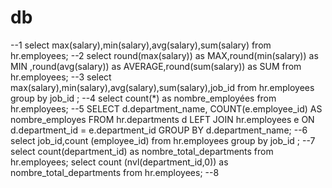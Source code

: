 # db
--1
select max(salary),min(salary),avg(salary),sum(salary) from hr.employees;
--2
select round(max(salary)) as MAX,round(min(salary)) as MIN ,round(avg(salary)) as AVERAGE,round(sum(salary)) as SUM from hr.employees;
--3 
select max(salary),min(salary),avg(salary),sum(salary),job_id from hr.employees group by job_id ;
--4
select count(*) as nombre_employées from hr.employees;
--5
SELECT d.department_name, COUNT(e.employee_id) AS nombre_employes
FROM hr.departments d
LEFT JOIN hr.employees e ON d.department_id = e.department_id
GROUP BY d.department_name; 
--6 
select job_id,count (employee_id) from hr.employees group by job_id ;
--7 
select count(department_id) as nombre_total_departments from hr.employees;
select count (nvl(department_id,0)) as nombre_total_departments from hr.employees;
--8

